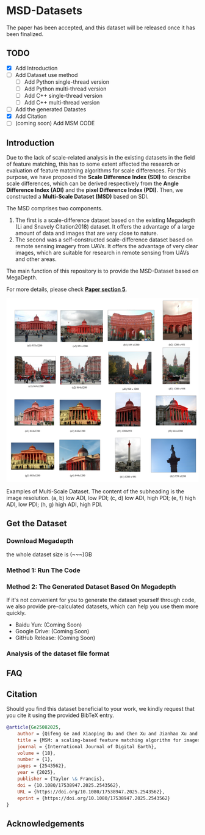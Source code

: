 # MSD-Datasets

The paper has been accepted, and this dataset will be released once it has been finalized.

## TODO

- [x] Add Introduction
- [ ] Add Dataset use method
    - [ ] Add Python single-thread version
    - [ ] Add Python multi-thread version
    - [ ] Add C++ single-thread version
    - [ ] Add C++ multi-thread version
- [ ] Add the generated Datastes
- [x] Add Citation
- [ ] (coming soon) Add MSM CODE

## Introduction

Due to the lack of scale-related analysis in the existing datasets in the field of feature matching, this has to some extent affected the research or evaluation of feature matching algorithms for scale differences. For this purpose, we have proposed the **Scale Difference Index (SDI)** to describe scale differences, which can be derived respectively from the **Angle Difference Index (ADI)** and the **pixel Difference Index (PDI)**. Then, we constructed a **Multi-Scale Dataset (MSD)** based on SDI.

The MSD comprises two components. 

1. The first is a scale-difference dataset based on the existing Megadepth (Li and Snavely Citation2018) dataset.  It offers the advantage of a large amount of data and images that are very close to nature. 
2. The second was a self-constructed scale-difference dataset based on remote sensing imagery from UAVs. It offers the advantage of very clear images, which are suitable for research in remote sensing from UAVs and other areas.

The main function of this repository is to provide the MSD-Dataset based on MegaDepth.

For more details, please check [**Paper section 5**](https://www.tandfonline.com/doi/full/10.1080/17538947.2025.2543562#d1e4493).

![img](./Docs/assets/figure_5.jpeg)

Examples of Multi-Scale Dataset. The content of the subheading is the image resolution. (a, b) low ADI, low PDI; (c, d) low ADI, high PDI; (e, f) high ADI, low PDI; (h, g) high ADI, high PDI.

## Get the Dataset

### Download Megadepth

the whole dataset size is (~~~)GB

### Method 1: Run The Code

### Method 2: The Generated Dataset Based On Megadepth

If it's not convenient for you to generate the dataset yourself through code, we also provide pre-calculated datasets, which can help you use them more quickly.

- Baidu Yun: (Coming Soon)
- Google Drive: (Coming Soon)
- GitHub Release: (Coming Soon)

### Analysis of the dataset file format

## FAQ

## Citation

Should you find this dataset beneficial to your work, we kindly request that you cite it using the provided BibTeX entry.

```bibtex
@article{Ge25082025,
    author = {Qifeng Ge and Xiaoping Du and Chen Xu and Jianhao Xu and Zhenzhen Yan and Xiangtao Fan},
    title = {MSM: a scaling-based feature matching algorithm for images with large-scale differences},
    journal = {International Journal of Digital Earth},
    volume = {18},
    number = {1},
    pages = {2543562},
    year = {2025},
    publisher = {Taylor \& Francis},
    doi = {10.1080/17538947.2025.2543562},
    URL = {https://doi.org/10.1080/17538947.2025.2543562},
    eprint = {https://doi.org/10.1080/17538947.2025.2543562}
}
```

## Acknowledgements
